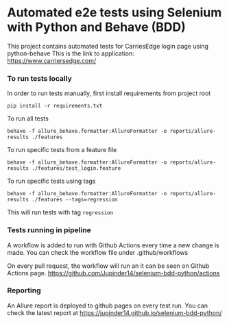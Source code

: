 # Automated e2e tests using Selenium with Python and Behave (BDD)

This project contains automated tests for CarriesEdge login page using python-behave
This is the link to application: https://www.carriersedge.com/

### To run tests locally

In order to run tests manually, first install requirements from project root

`pip install -r requirements.txt`

To run all tests

`behave -f allure_behave.formatter:AllureFormatter -o reports/allure-results ./features`

To run specific tests from a feature file

`behave -f allure_behave.formatter:AllureFormatter -o reports/allure-results ./features/test_login.feature`

To run specific tests using tags

`behave -f allure_behave.formatter:AllureFormatter -o reports/allure-results ./features --tags=regression`

This will run tests with tag `regression`

### Tests running in pipeline

A workflow is added to run with Github Actions every time a new change is made.
You can check the workflow file under .github/workflows

On every pull request, the workflow will run an it can be seen on Github Actions page.
https://github.com/Jupinder14/selenium-bdd-python/actions

### Reporting

An Allure report is deployed to github pages on every test run.
You can check the latest report at https://jupinder14.github.io/selenium-bdd-python/
